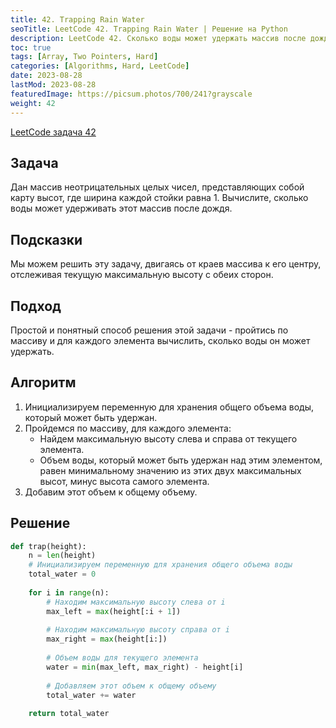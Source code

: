 ```yaml
---
title: 42. Trapping Rain Water
seoTitle: LeetCode 42. Trapping Rain Water | Решение на Python
description: LeetCode 42. Сколько воды может удержать массив после дождя. Разбор задачи.
toc: true
tags: [Array, Two Pointers, Hard]
categories: [Algorithms, Hard, LeetCode]
date: 2023-08-28
lastMod: 2023-08-28
featuredImage: https://picsum.photos/700/241?grayscale
weight: 42
---
```


[LeetCode задача 42](https://leetcode.com/problems/trapping-rain-water/)

## Задача

Дан массив неотрицательных целых чисел, представляющих собой карту высот, где ширина каждой стойки равна 1. Вычислите, сколько воды может удерживать этот массив после дождя.

## Подсказки

Мы можем решить эту задачу, двигаясь от краев массива к его центру, отслеживая текущую максимальную высоту с обеих сторон.

## Подход

Простой и понятный способ решения этой задачи - пройтись по массиву и для каждого элемента вычислить, сколько воды он может удержать.

## Алгоритм

1. Инициализируем переменную для хранения общего объема воды, который может быть удержан.
2. Пройдемся по массиву, для каждого элемента:
   - Найдем максимальную высоту слева и справа от текущего элемента.
   - Объем воды, который может быть удержан над этим элементом, равен минимальному значению из этих двух максимальных высот, минус высота самого элемента.
3. Добавим этот объем к общему объему.

## Решение

```python
def trap(height):
    n = len(height)
    # Инициализируем переменную для хранения общего объема воды
    total_water = 0
    
    for i in range(n):
        # Находим максимальную высоту слева от i
        max_left = max(height[:i + 1])
        
        # Находим максимальную высоту справа от i
        max_right = max(height[i:])
        
        # Объем воды для текущего элемента
        water = min(max_left, max_right) - height[i]
        
        # Добавляем этот объем к общему объему
        total_water += water
        
    return total_water
```
